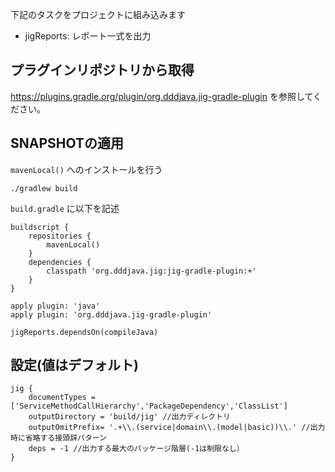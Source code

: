 下記のタスクをプロジェクトに組み込みます

* jigReports: レポート一式を出力

## プラグインリポジトリから取得

https://plugins.gradle.org/plugin/org.dddjava.jig-gradle-plugin を参照してください。

## SNAPSHOTの適用

`mavenLocal()` へのインストールを行う

```
./gradlew build
```

`build.gradle` に以下を記述

```
buildscript {
    repositories {
        mavenLocal()
    }
    dependencies {
        classpath 'org.dddjava.jig:jig-gradle-plugin:+'
    }
}

apply plugin: 'java'
apply plugin: 'org.dddjava.jig-gradle-plugin'

jigReports.dependsOn(compileJava)
```

## 設定(値はデフォルト)
```
jig {
    documentTypes = ['ServiceMethodCallHierarchy','PackageDependency','ClassList']
    outputDirectory = 'build/jig' //出力ディレクトリ
    outputOmitPrefix= '.+\\.(service|domain\\.(model|basic))\\.' //出力時に省略する接頭辞パターン
    deps = -1 //出力する最大のパッケージ階層(-1は制限なし）
}
```

